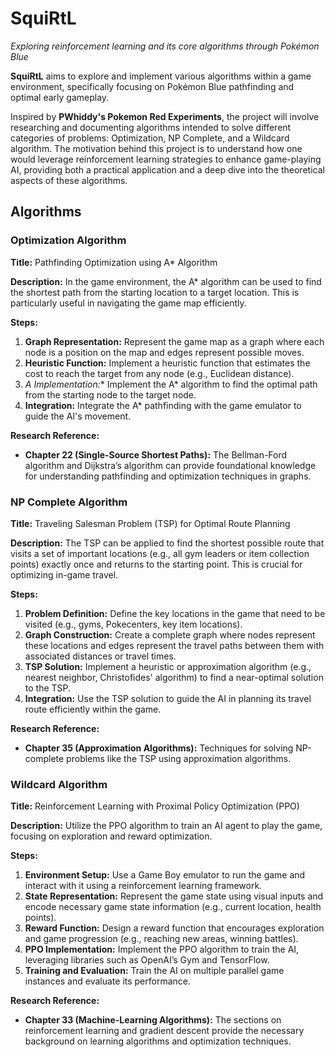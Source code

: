 # SquiRtL
*Exploring reinforcement learning and its core algorithms through Pokémon Blue*

**SquiRtL** aims to explore and implement various algorithms within a game environment, specifically focusing on Pokémon Blue pathfinding and optimal early gameplay. 

Inspired by **PWhiddy's Pokemon Red Experiments**, the project will involve researching and documenting algorithms intended to solve different categories of problems: Optimization, NP Complete, and a Wildcard algorithm. The motivation behind this project is to understand how one would leverage reinforcement learning strategies to enhance game-playing AI, providing both a practical application and a deep dive into the theoretical aspects of these algorithms.

## Algorithms

### Optimization Algorithm
**Title:** Pathfinding Optimization using A* Algorithm

**Description:**
In the game environment, the A* algorithm can be used to find the shortest path from the starting location to a target location. This is particularly useful in navigating the game map efficiently.

**Steps:**
1. **Graph Representation:** Represent the game map as a graph where each node is a position on the map and edges represent possible moves.
2. **Heuristic Function:** Implement a heuristic function that estimates the cost to reach the target from any node (e.g., Euclidean distance).
3. **A* Implementation:** Implement the A* algorithm to find the optimal path from the starting node to the target node.
4. **Integration:** Integrate the A* pathfinding with the game emulator to guide the AI's movement.

**Research Reference:**
- **Chapter 22 (Single-Source Shortest Paths):** The Bellman-Ford algorithm and Dijkstra’s algorithm can provide foundational knowledge for understanding pathfinding and optimization techniques in graphs.

### NP Complete Algorithm
**Title:** Traveling Salesman Problem (TSP) for Optimal Route Planning

**Description:**
The TSP can be applied to find the shortest possible route that visits a set of important locations (e.g., all gym leaders or item collection points) exactly once and returns to the starting point. This is crucial for optimizing in-game travel.

**Steps:**
1. **Problem Definition:** Define the key locations in the game that need to be visited (e.g., gyms, Pokecenters, key item locations).
2. **Graph Construction:** Create a complete graph where nodes represent these locations and edges represent the travel paths between them with associated distances or travel times.
3. **TSP Solution:** Implement a heuristic or approximation algorithm (e.g., nearest neighbor, Christofides' algorithm) to find a near-optimal solution to the TSP.
4. **Integration:** Use the TSP solution to guide the AI in planning its travel route efficiently within the game.

**Research Reference:**
- **Chapter 35 (Approximation Algorithms):** Techniques for solving NP-complete problems like the TSP using approximation algorithms.

### Wildcard Algorithm
**Title:** Reinforcement Learning with Proximal Policy Optimization (PPO)

**Description:**
Utilize the PPO algorithm to train an AI agent to play the game, focusing on exploration and reward optimization.

**Steps:**
1. **Environment Setup:** Use a Game Boy emulator to run the game and interact with it using a reinforcement learning framework.
2. **State Representation:** Represent the game state using visual inputs and encode necessary game state information (e.g., current location, health points).
3. **Reward Function:** Design a reward function that encourages exploration and game progression (e.g., reaching new areas, winning battles).
4. **PPO Implementation:** Implement the PPO algorithm to train the AI, leveraging libraries such as OpenAI’s Gym and TensorFlow.
5. **Training and Evaluation:** Train the AI on multiple parallel game instances and evaluate its performance.

**Research Reference:**
- **Chapter 33 (Machine-Learning Algorithms):** The sections on reinforcement learning and gradient descent provide the necessary background on learning algorithms and optimization techniques.
